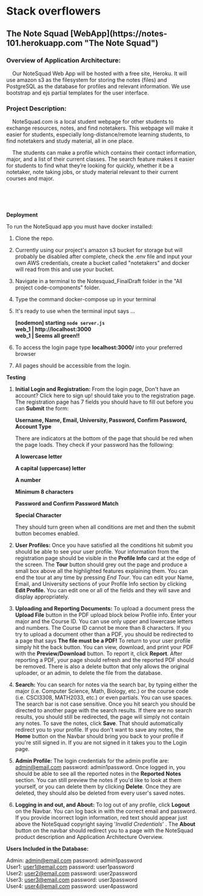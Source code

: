<h1>Stack overflowers</h1>

<h2>The Note Squad [WebApp](https://notes-101.herokuapp.com "The Note Squad")</h2>

<h3>Overview of Application Architecture:</h3>  

<p>&nbsp;&nbsp;&nbsp;&nbsp;Our NoteSquad Web App will be hosted with a free site, Heroku. It will use amazon s3 as the filesystem for storing the notes (files) and PostgreSQL as the database for profiles and relevant information. We use bootstrap and ejs partial templates for the user interface.</p>


<h3>Project Description:</h3>

<p>&nbsp;&nbsp;&nbsp;&nbsp;NoteSquad.com is a local student webpage for other students to exchange resources, notes, and find notetakers. This webpage will make it easier for students, especially long-distance/remote learning students, to find notetakers and study material, all in one place. </p>

<p>&nbsp;&nbsp;&nbsp;&nbsp;The students can make a profile which contains their contact information, major, and a list of their current classes. The search feature makes it easier for students to find what they’re looking for quickly, whether it be a notetaker, note taking jobs, or study material relevant to their current courses and major.</p><br><br><br>

**Deployment**

To run the NoteSquad app you must have docker installed:

1. Clone the repo.
2. Currently using our project&#39;s amazon s3 bucket for storage but will probably be disabled after complete, check the .env file and input your own AWS credentials, create a bucket called &quot;notetakers&quot; and docker will read from this and use your bucket.
3. Navigate in a terminal to the Notesquad\_FinalDraft folder in the "All project code-components" folder.
4. Type the command docker-compose up in your terminal
5. It&#39;s ready to use when the terminal input says ...   

    **[nodemon] starting `node server.js`**   
    **web\_1 | http://localhost:3000**   
    **web\_1 | Seems all green!!**

1. To access the login page type **localhost:3000/** into your preferred browser
2. All pages should be accessible from the login.

**Testing**

1. **Initial Login and Registration:** From the login page, Don&#39;t have an account? Click here to sign up! should take you to the registration page. The registration page has 7 fields you should have to fill out before you can **Submit** the form:

    **Username, Name, Email, University, Password, Confirm Password, Account Type**

    There are indicators at the bottom of the page that should be red when the page loads. They check if your password has the following:

    **A lowercase letter**

    **A capital (uppercase) letter**

    **A number**

    **Minimum 8 characters**

    **Password and Confirm Password Match**

    **Special Character**

    They should turn green when all conditions are met and then the submit button becomes enabled.

1. **User Profiles:** Once you have satisfied all the conditions hit submit you should be able to see your user profile. Your information from the registration page should be visible in the **Profile Info** card at the edge of the screen. The **Tour** button should grey out the page and produce a small box above all the highlighted features explaining them. You can end the tour at any time by pressing _End Tour_. You can edit your Name, Email, and University sections of your Profile Info section by clicking **Edit Profile.** You can edit one or all of the fields and they will save and display appropriately.
2. **Uploading and Reporting Documents:** To upload a document press the **Upload File** button in the PDF upload block below Profile info. Enter your major and the Course ID. You can use only upper and lowercase letters and numbers. The Course ID cannot be more than 8 characters. If you try to upload a document other than a PDF, you should be redirected to a page that says **The file must be a PDF!** To return to your user profile simply hit the back button. You can view, download, and print your PDF with the **Preview/Download** button. To report it, click **Report**. After reporting a PDF, your page should refresh and the reported PDF should be removed. There is also a delete button that only allows the original uploader, or an admin, to delete the file from the database.
3. **Search:** You can search for notes via the search bar, by typing either the major (i.e. Computer Science, Math, Biology, etc.) or the course code (i.e. CSCI3308, MATH2033, etc.) or even partials. You can use spaces. The search bar is not case sensitive. Once you hit search you should be directed to another page with the search results. If there are no search results, you should still be redirected, the page will simply not contain any notes. To save the notes, click **Save**. That should automatically redirect you to your profile. If you don&#39;t want to save any notes, the **Home** button on the Navbar should bring you back to your profile if you&#39;re still signed in. If you are not signed in it takes you to the Login page.
4. **Admin Profile:** The login credentials for the admin profile are: admin@email.com password: admin1password. Once logged in, you should be able to see all the reported notes in the **Reported Notes** section. You can still preview the notes if you&#39;d like to look at them yourself, or you can delete them by clicking **Delete**. Once they are deleted, they should also be deleted from every user&#39;s saved notes.
5. **Logging in and out, and About:** To log out of any profile, click **Logout** on the Navbar. You can log back in with the correct email and password. If you provide incorrect login information, red text should appear just above the NoteSquad copyright saying &#39;_Invalid Credentials_&#39; . The **About** button on the navbar should redirect you to a page with the NoteSquad product description and Application Architecture Overview.

**Users Included in the Database:**

Admin: admin@email.com password: admin1password   
User1: user1@email.com password: user1password   
User2: user2@email.com password: user2password   
User3: user3@email.com password: user3password   
User4: user4@email.com password: user4password
